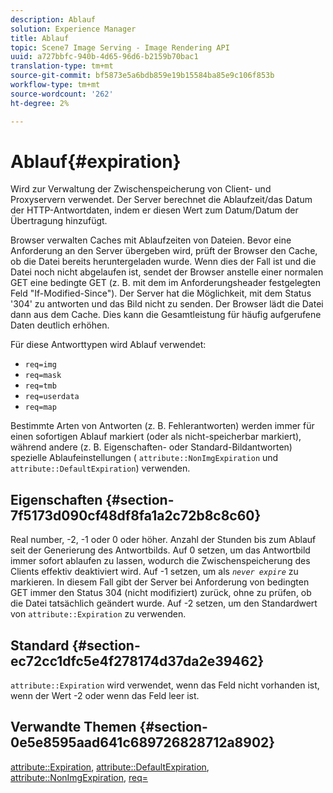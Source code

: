 ```yaml
---
description: Ablauf
solution: Experience Manager
title: Ablauf
topic: Scene7 Image Serving - Image Rendering API
uuid: a727bbfc-940b-4d65-96d6-b2159b70bac1
translation-type: tm+mt
source-git-commit: bf5873e5a6bdb859e19b15584ba85e9c106f853b
workflow-type: tm+mt
source-wordcount: '262'
ht-degree: 2%

---
```



# Ablauf{#expiration}

Wird zur Verwaltung der Zwischenspeicherung von Client- und Proxyservern verwendet. Der Server berechnet die Ablaufzeit/das Datum der HTTP-Antwortdaten, indem er diesen Wert zum Datum/Datum der Übertragung hinzufügt.

Browser verwalten Caches mit Ablaufzeiten von Dateien. Bevor eine Anforderung an den Server übergeben wird, prüft der Browser den Cache, ob die Datei bereits heruntergeladen wurde. Wenn dies der Fall ist und die Datei noch nicht abgelaufen ist, sendet der Browser anstelle einer normalen GET eine bedingte GET (z. B. mit dem im Anforderungsheader festgelegten Feld &quot;If-Modified-Since&quot;). Der Server hat die Möglichkeit, mit dem Status &#39;304&#39; zu antworten und das Bild nicht zu senden. Der Browser lädt die Datei dann aus dem Cache. Dies kann die Gesamtleistung für häufig aufgerufene Daten deutlich erhöhen.

Für diese Antworttypen wird Ablauf verwendet:

* `req=img`
* `req=mask`
* `req=tmb`
* `req=userdata`
* `req=map`

Bestimmte Arten von Antworten (z. B. Fehlerantworten) werden immer für einen sofortigen Ablauf markiert (oder als nicht-speicherbar markiert), während andere (z. B. Eigenschaften- oder Standard-Bildantworten) spezielle Ablaufeinstellungen ( `attribute::NonImgExpiration` und `attribute::DefaultExpiration`) verwenden.

## Eigenschaften {#section-7f5173d090cf48df8fa1a2c72b8c8c60}

Real number, -2, -1 oder 0 oder höher. Anzahl der Stunden bis zum Ablauf seit der Generierung des Antwortbilds. Auf 0 setzen, um das Antwortbild immer sofort ablaufen zu lassen, wodurch die Zwischenspeicherung des Clients effektiv deaktiviert wird. Auf -1 setzen, um als *`never expire`* zu markieren. In diesem Fall gibt der Server bei Anforderung von bedingten GET immer den Status 304 (nicht modifiziert) zurück, ohne zu prüfen, ob die Datei tatsächlich geändert wurde. Auf -2 setzen, um den Standardwert von `attribute::Expiration` zu verwenden.

## Standard {#section-ec72cc1dfc5e4f278174d37da2e39462}

`attribute::Expiration` wird verwendet, wenn das Feld nicht vorhanden ist, wenn der Wert -2 oder wenn das Feld leer ist.

## Verwandte Themen {#section-0e5e8595aad641c689726828712a8902}

[attribute::Expiration](../../../../../../is-api/image-catalog/image-serving-api-ref/c-image-catalog-reference/c-attributes-reference/r-expiration.md#reference-a0bf4686425d4e00b8014c4950fb62b7),  [attribute::DefaultExpiration](../../../../../../is-api/image-catalog/image-serving-api-ref/c-image-catalog-reference/c-attributes-reference/r-defaultexpiration.md#reference-0526166fab654fceb243b75d1ea4f0cf),  [attribute::NonImgExpiration](../../../../../../is-api/image-catalog/image-serving-api-ref/c-image-catalog-reference/c-attributes-reference/r-nonimgexpiration.md#reference-a8066cd0d24b4ea98100ade4821f1f9d),  [req=](../../../../../../is-api/http-ref/image-serving-api-ref/c-http-protocol-reference/c-command-reference/r-req/r-req.md#reference-907cdb4a97034db7ad94695f25552e76)
